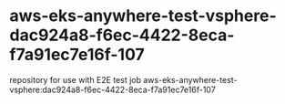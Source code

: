 # aws-eks-anywhere-test-vsphere-dac924a8-f6ec-4422-8eca-f7a91ec7e16f-107
repository for use with E2E test job aws-eks-anywhere-test-vsphere:dac924a8-f6ec-4422-8eca-f7a91ec7e16f-107

